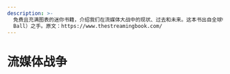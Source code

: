 ```yaml
---
description: >-
  免费且充满图表的迷你书籍，介绍我们在流媒体大战中的现状、过去和未来。这本书出自全球畅销书作者、前流媒体高管马修·鲍尔（Matthew
  Ball）之手。原文：https://www.thestreamingbook.com/
---
```


# 流媒体战争

